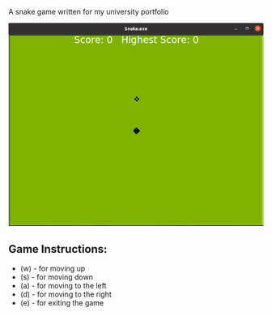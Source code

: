 A snake game written for my university portfolio

![Game window](/sprites/window.png)

## Game Instructions:
* (w) - for moving up
* (s) - for moving down
* (a) - for moving to the left
* (d) - for moving to the right
* (e) - for exiting the game
